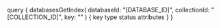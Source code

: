 query {
    databasesGetIndex(
        databaseId: "[DATABASE_ID]",
        collectionId: "[COLLECTION_ID]",
        key: ""
    ) {
        key
        type
        status
        attributes
    }
}